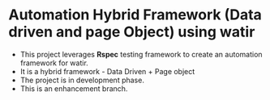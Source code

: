 # Automation Hybrid Framework (Data driven and page Object) using watir

* This project leverages **Rspec** testing framework to create an automation framework for watir.
* It is a hybrid framework - Data Driven + Page object
* The project is in development phase.
* This is an enhancement branch.

 
 

